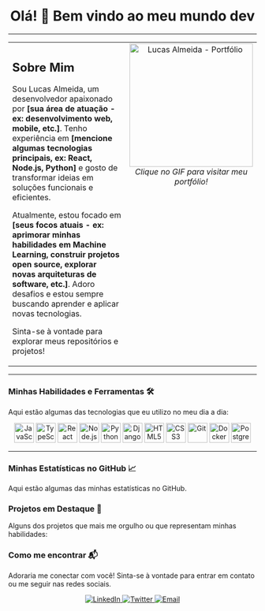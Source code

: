 <h1 align="center">Olá! 👋 Bem vindo ao meu mundo dev</h1>

---

<table>
  <tr>
    <td valign="top" width="60%">
      <h2>Sobre Mim</h2>
      <p>
        Sou Lucas Almeida, um desenvolvedor apaixonado por <b>[sua área de atuação - ex: desenvolvimento web, mobile, etc.]</b>. Tenho experiência em <b>[mencione algumas tecnologias principais, ex: React, Node.js, Python]</b> e gosto de transformar ideias em soluções funcionais e eficientes.
      </p>
      <p>
        Atualmente, estou focado em <b>[seus focos atuais - ex: aprimorar minhas habilidades em Machine Learning, construir projetos open source, explorar novas arquiteturas de software, etc.]</b>. Adoro desafios e estou sempre buscando aprender e aplicar novas tecnologias.
      </p>
      <p>
        Sinta-se à vontade para explorar meus repositórios e projetos!
      </p>
    </td>
    <td valign="top" width="40%" align="center">
      <a href="https://master.d1vj8jvaw2xgu6.amplifyapp.com/pt" target="_blank">
        <img src="https://media1.giphy.com/media/v1.Y2lkPTc5MGI3NjExcm03aTZ5OXo3enh0bWw5bDNnbWNtM3YwbWg4d3YwNmxvMjBmb3gzayZlcD12MV9pbnRlcm5hbF9naWZfYnlfaWQmY3Q9Zw/l0HlMURBbyUqF0XQI/giphy.gif" alt="Lucas Almeida - Portfólio" width="250"/>
      </a>
      <br>
      <i>Clique no GIF para visitar meu portfólio!</i>
    </td>
  </tr>
</table>

---
### Minhas Habilidades e Ferramentas 🛠️

Aqui estão algumas das tecnologias que eu utilizo no meu dia a dia:

<p align="center">
  <img src="[https://cdn.jsdelivr.net/gh/devicons/devicon/icons/javascript/javascript-original.svg](https://cdn.jsdelivr.net/gh/devicons/devicon/icons/javascript/javascript-original.svg)" alt="JavaScript" width="40" height="40"/>
  <img src="[https://cdn.jsdelivr.net/gh/devicons/devicon/icons/typescript/typescript-original.svg](https://cdn.jsdelivr.net/gh/devicons/devicon/icons/typescript/typescript-original.svg)" alt="TypeScript" width="40" height="40"/>
  <img src="[https://cdn.jsdelivr.net/gh/devicons/devicon/icons/react/react-original-wordmark.svg](https://cdn.jsdelivr.net/gh/devicons/devicon/icons/react/react-original-wordmark.svg)" alt="React" width="40" height="40"/>
  <img src="[https://cdn.jsdelivr.net/gh/devicons/devicon/icons/nodejs/nodejs-original-wordmark.svg](https://cdn.jsdelivr.net/gh/devicons/devicon/icons/nodejs/nodejs-original-wordmark.svg)" alt="Node.js" width="40" height="40"/>
  <img src="[https://cdn.jsdelivr.net/gh/devicons/devicon/icons/python/python-original.svg](https://cdn.jsdelivr.net/gh/devicons/devicon/icons/python/python-original.svg)" alt="Python" width="40" height="40"/>
  <img src="[https://cdn.jsdelivr.net/gh/devicons/devicon/icons/django/django-plain.svg](https://cdn.jsdelivr.net/gh/devicons/devicon/icons/django/django-plain.svg)" alt="Django" width="40" height="40"/>
  <img src="[https://cdn.jsdelivr.net/gh/devicons/devicon/icons/html5/html5-original-wordmark.svg](https://cdn.jsdelivr.net/gh/devicons/devicon/icons/html5/html5-original-wordmark.svg)" alt="HTML5" width="40" height="40"/>
  <img src="[https://cdn.jsdelivr.net/gh/devicons/devicon/icons/css3/css3-original-wordmark.svg](https://cdn.jsdelivr.net/gh/devicons/devicon/icons/css3/css3-original-wordmark.svg)" alt="CSS3" width="40" height="40"/>
  <img src="[https://cdn.jsdelivr.net/gh/devicons/devicon/icons/git/git-original-wordmark.svg](https://cdn.jsdelivr.net/gh/devicons/devicon/icons/git/git-original-wordmark.svg)" alt="Git" width="40" height="40"/>
  <img src="[https://cdn.jsdelivr.net/gh/devicons/devicon/icons/docker/docker-original-wordmark.svg](https://cdn.jsdelivr.net/gh/devicons/devicon/icons/docker/docker-original-wordmark.svg)" alt="Docker" width="40" height="40"/>
  <img src="[https://cdn.jsdelivr.net/gh/devicons/devicon/icons/postgresql/postgresql-original-wordmark.svg](https://cdn.jsdelivr.net/gh/devicons/devicon/icons/postgresql/postgresql-original-wordmark.svg)" alt="PostgreSQL" width="40" height="40"/>
  </p>

---

### Minhas Estatísticas no GitHub 📈

Aqui estão algumas das minhas estatísticas no GitHub.


### Projetos em Destaque 🌟

Alguns dos projetos que mais me orgulho ou que representam minhas habilidades:


### Como me encontrar 📬

Adoraria me conectar com você! Sinta-se à vontade para entrar em contato ou me seguir nas redes sociais.

<p align="center">
  <a href="[https://linkedin.com/in/SEU_USUARIO_LINKEDIN](https://linkedin.com/in/SEU_USUARIO_LINKEDIN)" target="_blank">
    <img src="[https://img.shields.io/badge/-LinkedIn-0077B5?style=for-the-badge&logo=linkedin&logoColor=white](https://img.shields.io/badge/-LinkedIn-0077B5?style=for-the-badge&logo=linkedin&logoColor=white)" alt="LinkedIn">
  </a>
  <a href="[https://twitter.com/SEU_USUARIO_TWITTER](https://twitter.com/SEU_USUARIO_TWITTER)" target="_blank">
    <img src="[https://img.shields.io/badge/-Twitter-1DA1F2?style=for-the-badge&logo=twitter&logoColor=white](https://img.shields.io/badge/-Twitter-1DA1F2?style=for-the-badge&logo=twitter&logoColor=white)" alt="Twitter">
  </a>
  <a href="mailto:SEU_EMAIL@exemplo.com" target="_blank">
    <img src="[https://img.shields.io/badge/-Email-D14836?style=for-the-badge&logo=gmail&logoColor=white](https://img.shields.io/badge/-Email-D14836?style=for-the-badge&logo=gmail&logoColor=white)" alt="Email">
  </a>
  </p>
